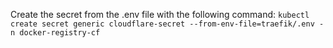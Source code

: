 Create the secret from the .env file with the following command:
`kubectl create secret generic cloudflare-secret --from-env-file=traefik/.env -n docker-registry-cf`